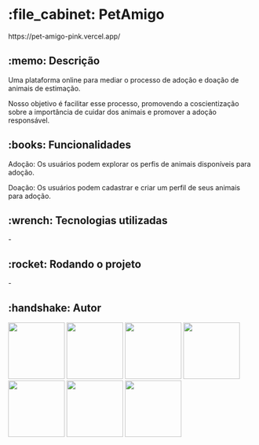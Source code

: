 <h1>:file_cabinet: PetAmigo</h1>
https://pet-amigo-pink.vercel.app/

<h2>:memo: Descrição</h1>
  <p>Uma plataforma online para mediar o processo de adoção e doação de animais de estimação.</p>
  Nosso objetivo é facilitar esse processo, promovendo a coscientização sobre a importância de cuidar dos animais e promover a adoção responsável.

<h2>:books: Funcionalidades</h1>
<p>Adoção: Os usuários podem explorar os perfis de animais disponíveis para adoção.</p>
Doação: Os usuários podem cadastrar e criar um perfil de seus animais para adoção.

<h2>:wrench: Tecnologias utilizadas</h1>
-

<h2>:rocket: Rodando o projeto</h1>
-

<h2>:handshake: Autor</h2>
<a href="https://github.com/IsaquePemasi/"><img src="https://avatars.githubusercontent.com/u/76749511?v=4" width=115></a>
<a href="https://github.com/ThyagoGF/"><img src="https://avatars.githubusercontent.com/u/101207161?v=4" width=115></a>
<a href="https://github.com/GustavoSirkis/"><img src="https://avatars.githubusercontent.com/u/67662233?v=4" width=115></a>
<a href="https://github.com/Muriloangeleli/"><img src="https://avatars.githubusercontent.com/u/101616411?v=4" width=115></a>
<a href="https://github.com/alvesdg/"><img src="https://avatars.githubusercontent.com/u/117877167?v=4" width=115></a>
<a href="https://github.com/jnsdavid95/"><img src="https://avatars.githubusercontent.com/u/111385874?v=4" width=115></a>
<a href="https://github.com/epilefotsugua1995/"><img src="https://avatars.githubusercontent.com/u/107443579?v=4" width=115></a>
